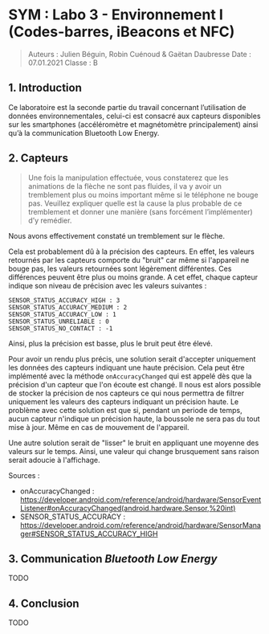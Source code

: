 # SYM : Labo 3 - Environnement I (Codes-barres, iBeacons et NFC)

> Auteurs : Julien Béguin, Robin Cuénoud & Gaëtan Daubresse
> Date : 07.01.2021
> Classe : B

## 1. Introduction

Ce laboratoire est la seconde partie du travail concernant l’utilisation de données environnementales, celui-ci est consacré aux capteurs disponibles sur les smartphones (accéléromètre et magnétomètre principalement) ainsi qu’à la communication Bluetooth Low Energy.

## 2. Capteurs

> Une fois la manipulation effectuée, vous constaterez que les animations de la flèche ne sont pas fluides, il va y avoir un tremblement plus ou moins important même si le téléphone ne bouge pas. Veuillez expliquer quelle est la cause la plus probable de ce tremblement et donner une manière (sans forcément l’implémenter) d’y remédier.

Nous avons effectivement constaté un tremblement sur le flèche. 

Cela est probablement dû à la précision des capteurs. En effet, les valeurs retournés par les capteurs comporte du "bruit" car même si l'appareil ne bouge pas, les valeurs retournées sont légèrement différentes. Ces différences peuvent être plus ou moins grande. A cet effet, chaque capteur indique son niveau de précision avec les valeurs suivantes :

```
SENSOR_STATUS_ACCURACY_HIGH : 3
SENSOR_STATUS_ACCURACY_MEDIUM : 2
SENSOR_STATUS_ACCURACY_LOW : 1
SENSOR_STATUS_UNRELIABLE : 0
SENSOR_STATUS_NO_CONTACT : -1
```

Ainsi, plus la précision est basse, plus le bruit peut être élevé.

Pour avoir un rendu plus précis, une solution serait d'accepter uniquement les données des capteurs indiquant une haute précision. Cela peut être implémenté avec la méthode `onAccuracyChanged` qui est appelé dès que la précision d'un capteur que l'on écoute est changé. Il nous est alors possible de stocker la précision de nos capteurs ce qui nous permettra de filtrer uniquement les valeurs des capteurs indiquant un précision haute. Le problème avec cette solution est que si, pendant un periode de temps, aucun capteur n'indique un précision haute, la boussole ne sera pas du tout mise à jour. Même en cas de mouvement de l'appareil.

Une autre solution serait de "lisser" le bruit en appliquant une moyenne des valeurs sur le temps. Ainsi, une valeur qui change brusquement sans raison serait adoucie à l'affichage. 



Sources :

- onAccuracyChanged : https://developer.android.com/reference/android/hardware/SensorEventListener#onAccuracyChanged(android.hardware.Sensor,%20int)
- SENSOR_STATUS_ACCURACY : https://developer.android.com/reference/android/hardware/SensorManager#SENSOR_STATUS_ACCURACY_HIGH



## 3. Communication *Bluetooth Low Energy*

TODO

## 4. Conclusion

TODO